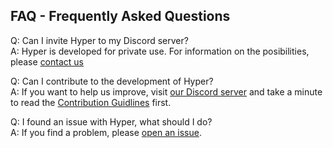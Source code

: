 ## FAQ - Frequently Asked Questions

Q: Can I invite Hyper to my Discord server? \
A: Hyper is developed for private use. For information on the posibilities, please [contact us](mailto:info@fluxpuck.com)

Q: Can I contribute to the development of Hyper? \
A: If you want to help us improve, visit [our Discord server](https://discord.com/) and take a minute to read the [Contribution Guidlines](https://github.com) first.

Q: I found an issue with Hyper, what should I do? \
A: If you find a problem, please [open an issue](https://github.com).
